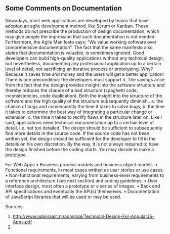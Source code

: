 ## Some Comments on Documentation

Nowadays, most web applications are developed by teams that have adopted an agile development method, like Scrum or Kanban. These methods do not prescribe the production of design documentation, which may give people the impression that such documentation is not needed. Furthermore, the Agile Manifesto says:
“We value working software over comprehensive documentation”.
The fact that the same manifesto also states that documentation is valuable, is sometimes ignored. Good developers can build high-quality applications without any technical design, but nevertheless, documenting any professional application up to a certain level of detail, not sacrificing an iterative process or prototyping. Why? Because it saves time and money and the users will get a better application!
There is one precondition: the developers must support it. The savings arise from the fact that the design provides insight into the software structure and thereby reduces the chance of a bad structure (spaghetti code, inconsistencies, code duplication). Both the insight into the structure of the software and the high quality of the structure subsequently diminish..
a. the chance of bugs and consequently the time it takes to solve bugs;
b. the time it takes to determine the best way of integrating a particular change or extension;
c. the time it takes to rectify flaws in the structure later on.
Like I said, applications need technical documentation up to a certain level of detail, i.e. not too detailed. The design should be sufficient to subsequently find more details in the source code. If the source code has not been written yet, the design should be sufficient for the developer to fill in the details on his own discretion. By the way, it is not always required to have the design finished before the coding starts. You may decide to make a prototype


For Web Apps
• Business process models and business object models.
• Functional requirements, in most cases written as user stories or use cases.
• Non-functional requirements, varying from business-level requirements to a reference architecture (see next section) and coding guidelines.
• User interface design, most often a prototype or a series of images.
• Back end API specifications and eventually the API(s) themselves.
• Documentation of JavaScript libraries that will be used or may be used.

Sources:
1. http://www.admiraalit.nl/admiraal/Technical-Design-For-AngularJS-Apps.pdf
2.
